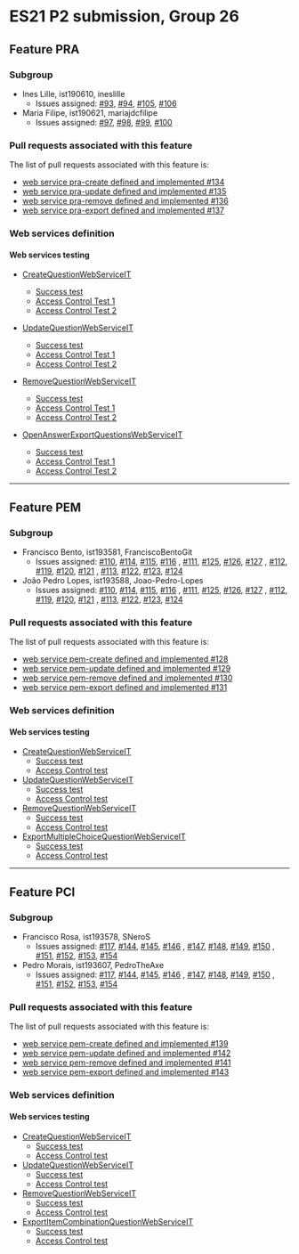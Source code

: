 # ES21 P2 submission, Group 26

## Feature PRA

### Subgroup
 - Ines Lille, ist190610, ineslille
   + Issues assigned: [#93](https://github.com/tecnico-softeng/es21-g26/issues/93), [#94](https://github.com/tecnico-softeng/es21-g26/issues/94), [#105](https://github.com/tecnico-softeng/es21-g26/issues/105), [#106](https://github.com/tecnico-softeng/es21-g26/issues/106)
 - Maria Filipe, ist190621, mariajdcfilipe
   + Issues assigned: [#97](https://github.com/tecnico-softeng/es21-g26/issues/97), [#98](https://github.com/tecnico-softeng/es21-g26/issues/98), [#99](https://github.com/tecnico-softeng/es21-g26/issues/99), [#100](https://github.com/tecnico-softeng/es21-g26/issues/100)
 
### Pull requests associated with this feature

The list of pull requests associated with this feature is:

- [web service pra-create defined and implemented #134](https://github.com/tecnico-softeng/es21-g26/pull/134)
- [web service pra-update defined and implemented #135](https://github.com/tecnico-softeng/es21-g26/pull/135)
- [web service pra-remove defined and implemented #136](https://github.com/tecnico-softeng/es21-g26/pull/136)
- [web service pra-export defined and implemented #137](https://github.com/tecnico-softeng/es21-g26/pull/137)


### Web services definition

#### Web services testing

- [CreateQuestionWebServiceIT](https://github.com/tecnico-softeng/es21-g26/blob/develop/backend/src/test/groovy/pt/ulisboa/tecnico/socialsoftware/tutor/question/webservice/CreateQuestionWebServiceIT.groovy)
	+ [Success test](https://github.com/tecnico-softeng/es21-g26/blob/develop/backend/src/test/groovy/pt/ulisboa/tecnico/socialsoftware/tutor/question/webservice/CreateQuestionWebServiceIT.groovy#L33)
	+ [Access Control Test 1](https://github.com/tecnico-softeng/es21-g26/blob/develop/backend/src/test/groovy/pt/ulisboa/tecnico/socialsoftware/tutor/question/webservice/CreateQuestionWebServiceIT.groovy#L85)
	+ [Access Control Test 2](https://github.com/tecnico-softeng/es21-g26/blob/develop/backend/src/test/groovy/pt/ulisboa/tecnico/socialsoftware/tutor/question/webservice/CreateQuestionWebServiceIT.groovy#L128)

- [UpdateQuestionWebServiceIT](https://github.com/tecnico-softeng/es21-g26/blob/develop/backend/src/test/groovy/pt/ulisboa/tecnico/socialsoftware/tutor/question/webservice/UpdateQuestionWebServiceIT.groovy)
	+ [Success test](https://github.com/tecnico-softeng/es21-g26/blob/develop/backend/src/test/groovy/pt/ulisboa/tecnico/socialsoftware/tutor/question/webservice/UpdateQuestionWebServiceIT.groovy#L37)
	+ [Access Control Test 1](https://github.com/tecnico-softeng/es21-g26/blob/develop/backend/src/test/groovy/pt/ulisboa/tecnico/socialsoftware/tutor/question/webservice/UpdateQuestionWebServiceIT.groovy#L97)
	+ [Access Control Test 2](https://github.com/tecnico-softeng/es21-g26/blob/develop/backend/src/test/groovy/pt/ulisboa/tecnico/socialsoftware/tutor/question/webservice/UpdateQuestionWebServiceIT.groovy#L150)


- [RemoveQuestionWebServiceIT](https://github.com/tecnico-softeng/es21-g26/blob/develop/backend/src/test/groovy/pt/ulisboa/tecnico/socialsoftware/tutor/question/webservice/RemoveQuestionWebServiceIT.groovy)
	+ [Success test ](https://github.com/tecnico-softeng/es21-g26/blob/develop/backend/src/test/groovy/pt/ulisboa/tecnico/socialsoftware/tutor/question/webservice/RemoveQuestionWebServiceIT.groovy#L33)
	+ [Access Control Test 1](https://github.com/tecnico-softeng/es21-g26/blob/develop/backend/src/test/groovy/pt/ulisboa/tecnico/socialsoftware/tutor/question/webservice/RemoveQuestionWebServiceIT.groovy#L76)
	+ [Access Control Test 2](https://github.com/tecnico-softeng/es21-g26/blob/develop/backend/src/test/groovy/pt/ulisboa/tecnico/socialsoftware/tutor/question/webservice/RemoveQuestionWebServiceIT.groovy#L118)

- [OpenAnswerExportQuestionsWebServiceIT](https://github.com/tecnico-softeng/es21-g26/blob/develop/backend/src/test/groovy/pt/ulisboa/tecnico/socialsoftware/tutor/impexp/webservice/OpenAnswerExportQuestionsWebServiceIT.groovy)
	+ [Success test](https://github.com/tecnico-softeng/es21-g26/blob/develop/backend/src/test/groovy/pt/ulisboa/tecnico/socialsoftware/tutor/impexp/webservice/OpenAnswerExportQuestionsWebServiceIT.groovy#L38)
	+ [Access Control Test 1](https://github.com/tecnico-softeng/es21-g26/blob/develop/backend/src/test/groovy/pt/ulisboa/tecnico/socialsoftware/tutor/impexp/webservice/OpenAnswerExportQuestionsWebServiceIT.groovy#L69)
	+ [Access Control Test 2](https://github.com/tecnico-softeng/es21-g26/blob/develop/backend/src/test/groovy/pt/ulisboa/tecnico/socialsoftware/tutor/impexp/webservice/OpenAnswerExportQuestionsWebServiceIT.groovy#L101)

---

## Feature PEM

### Subgroup
- Francisco Bento, ist193581, FranciscoBentoGit
    + Issues assigned: [#110](https://github.com/tecnico-softeng/es21-g26/issues/110), [#114](https://github.com/tecnico-softeng/es21-g26/issues/114), [#115](https://github.com/tecnico-softeng/es21-g26/issues/115), [#116](https://github.com/tecnico-softeng/es21-g26/issues/116)
      , [#111](https://github.com/tecnico-softeng/es21-g26/issues/111), [#125](https://github.com/tecnico-softeng/es21-g26/issues/125), [#126](https://github.com/tecnico-softeng/es21-g26/issues/126), [#127](https://github.com/tecnico-softeng/es21-g26/issues/127)
      , [#112](https://github.com/tecnico-softeng/es21-g26/issues/112), [#119](https://github.com/tecnico-softeng/es21-g26/issues/119), [#120](https://github.com/tecnico-softeng/es21-g26/issues/120), [#121](https://github.com/tecnico-softeng/es21-g26/issues/121)
      , [#113](https://github.com/tecnico-softeng/es21-g26/issues/113), [#122](https://github.com/tecnico-softeng/es21-g26/issues/122), [#123](https://github.com/tecnico-softeng/es21-g26/issues/123), [#124](https://github.com/tecnico-softeng/es21-g26/issues/124)
- João Pedro Lopes, ist193588, Joao-Pedro-Lopes
    + Issues assigned: [#110](https://github.com/tecnico-softeng/es21-g26/issues/110), [#114](https://github.com/tecnico-softeng/es21-g26/issues/114), [#115](https://github.com/tecnico-softeng/es21-g26/issues/115), [#116](https://github.com/tecnico-softeng/es21-g26/issues/116)
      , [#111](https://github.com/tecnico-softeng/es21-g26/issues/111), [#125](https://github.com/tecnico-softeng/es21-g26/issues/125), [#126](https://github.com/tecnico-softeng/es21-g26/issues/126), [#127](https://github.com/tecnico-softeng/es21-g26/issues/127)
      , [#112](https://github.com/tecnico-softeng/es21-g26/issues/112), [#119](https://github.com/tecnico-softeng/es21-g26/issues/119), [#120](https://github.com/tecnico-softeng/es21-g26/issues/120), [#121](https://github.com/tecnico-softeng/es21-g26/issues/121)
      , [#113](https://github.com/tecnico-softeng/es21-g26/issues/113), [#122](https://github.com/tecnico-softeng/es21-g26/issues/122), [#123](https://github.com/tecnico-softeng/es21-g26/issues/123), [#124](https://github.com/tecnico-softeng/es21-g26/issues/124)

### Pull requests associated with this feature

The list of pull requests associated with this feature is:

- [web service pem-create defined and implemented #128](https://github.com/tecnico-softeng/es21-g26/pull/128)
- [web service pem-update defined and implemented #129](https://github.com/tecnico-softeng/es21-g26/pull/129)
- [web service pem-remove defined and implemented #130](https://github.com/tecnico-softeng/es21-g26/pull/130)
- [web service pem-export defined and implemented #131](https://github.com/tecnico-softeng/es21-g26/pull/131)



### Web services definition

#### Web services testing

- [CreateQuestionWebServiceIT](https://github.com/tecnico-softeng/es21-g26/blob/develop/backend/src/test/groovy/pt/ulisboa/tecnico/socialsoftware/tutor/question/webservice/CreateQuestionWebServiceIT.groovy)
    + [Success test ](https://github.com/tecnico-softeng/es21-g26/blob/develop/backend/src/test/groovy/pt/ulisboa/tecnico/socialsoftware/tutor/question/webservice/CreateQuestionWebServiceIT.groovy#L300)
    + [Access Control test ](https://github.com/tecnico-softeng/es21-g26/blob/develop/backend/src/test/groovy/pt/ulisboa/tecnico/socialsoftware/tutor/question/webservice/CreateQuestionWebServiceIT.groovy#L425)
- [UpdateQuestionWebServiceIT](https://github.com/tecnico-softeng/es21-g26/blob/develop/backend/src/test/groovy/pt/ulisboa/tecnico/socialsoftware/tutor/question/webservice/UpdateQuestionWebServiceIT.groovy)
    + [Success test ](https://github.com/tecnico-softeng/es21-g26/blob/develop/backend/src/test/groovy/pt/ulisboa/tecnico/socialsoftware/tutor/question/webservice/UpdateQuestionWebServiceIT.groovy#L204)
    + [Access Control test ](https://github.com/tecnico-softeng/es21-g26/blob/develop/backend/src/test/groovy/pt/ulisboa/tecnico/socialsoftware/tutor/question/webservice/UpdateQuestionWebServiceIT.groovy#L379)
- [RemoveQuestionWebServiceIT](https://github.com/tecnico-softeng/es21-g26/blob/develop/backend/src/test/groovy/pt/ulisboa/tecnico/socialsoftware/tutor/question/webservice/RemoveQuestionWebServiceIT.groovy)
    + [Success test ](https://github.com/tecnico-softeng/es21-g26/blob/develop/backend/src/test/groovy/pt/ulisboa/tecnico/socialsoftware/tutor/question/webservice/RemoveQuestionWebServiceIT.groovy#L160)
    + [Access Control test ](https://github.com/tecnico-softeng/es21-g26/blob/develop/backend/src/test/groovy/pt/ulisboa/tecnico/socialsoftware/tutor/question/webservice/RemoveQuestionWebServiceIT.groovy#L261)
- [ExportMultipleChoiceQuestionWebServiceIT](https://github.com/tecnico-softeng/es21-g26/blob/develop/backend/src/test/groovy/pt/ulisboa/tecnico/socialsoftware/tutor/impexp/webservice/ExportMultipleChoiceQuestionWebServiceIT.groovy)
    + [Success test ](https://github.com/tecnico-softeng/es21-g26/blob/develop/backend/src/test/groovy/pt/ulisboa/tecnico/socialsoftware/tutor/impexp/webservice/ExportMultipleChoiceQuestionWebServiceIT.groovy#L25)
    + [Access Control test ](https://github.com/tecnico-softeng/es21-g26/blob/develop/backend/src/test/groovy/pt/ulisboa/tecnico/socialsoftware/tutor/impexp/webservice/ExportMultipleChoiceQuestionWebServiceIT.groovy#L191)



---

## Feature PCI

### Subgroup
- Francisco Rosa, ist193578, SNeroS
    + Issues assigned: [#117](https://github.com/tecnico-softeng/es21-g26/issues/117), [#144](https://github.com/tecnico-softeng/es21-g26/issues/144), [#145](https://github.com/tecnico-softeng/es21-g26/issues/145), [#146](https://github.com/tecnico-softeng/es21-g26/issues/146)
      , [#147](https://github.com/tecnico-softeng/es21-g26/issues/147), [#148](https://github.com/tecnico-softeng/es21-g26/issues/148), [#149](https://github.com/tecnico-softeng/es21-g26/issues/149), [#150](https://github.com/tecnico-softeng/es21-g26/issues/150)
      , [#151](https://github.com/tecnico-softeng/es21-g26/issues/151), [#152](https://github.com/tecnico-softeng/es21-g26/issues/152), [#153](https://github.com/tecnico-softeng/es21-g26/issues/153), [#154](https://github.com/tecnico-softeng/es21-g26/issues/154)
- Pedro Morais, ist193607, PedroTheAxe
    + Issues assigned: [#117](https://github.com/tecnico-softeng/es21-g26/issues/117), [#144](https://github.com/tecnico-softeng/es21-g26/issues/144), [#145](https://github.com/tecnico-softeng/es21-g26/issues/145), [#146](https://github.com/tecnico-softeng/es21-g26/issues/146)
      , [#147](https://github.com/tecnico-softeng/es21-g26/issues/147), [#148](https://github.com/tecnico-softeng/es21-g26/issues/148), [#149](https://github.com/tecnico-softeng/es21-g26/issues/149), [#150](https://github.com/tecnico-softeng/es21-g26/issues/150)
      , [#151](https://github.com/tecnico-softeng/es21-g26/issues/151), [#152](https://github.com/tecnico-softeng/es21-g26/issues/152), [#153](https://github.com/tecnico-softeng/es21-g26/issues/153), [#154](https://github.com/tecnico-softeng/es21-g26/issues/154)

### Pull requests associated with this feature

The list of pull requests associated with this feature is:

- [web service pem-create defined and implemented #139](https://github.com/tecnico-softeng/es21-g26/pull/139)
- [web service pem-update defined and implemented #142](https://github.com/tecnico-softeng/es21-g26/pull/142)
- [web service pem-remove defined and implemented #141](https://github.com/tecnico-softeng/es21-g26/pull/141)
- [web service pem-export defined and implemented #143](https://github.com/tecnico-softeng/es21-g26/pull/143)


### Web services definition

#### Web services testing

- [CreateQuestionWebServiceIT](https://github.com/tecnico-softeng/es21-g26/blob/develop/backend/src/test/groovy/pt/ulisboa/tecnico/socialsoftware/tutor/question/webservice/CreateQuestionWebServiceIT.groovy)
    + [Success test ](https://github.com/tecnico-softeng/es21-g26/blob/develop/backend/src/test/groovy/pt/ulisboa/tecnico/socialsoftware/tutor/question/webservice/CreateQuestionWebServiceIT.groovy#L524)
    + [Access Control test ](https://github.com/tecnico-softeng/es21-g26/blob/develop/backend/src/test/groovy/pt/ulisboa/tecnico/socialsoftware/tutor/question/webservice/CreateQuestionWebServiceIT.groovy#L654)
- [UpdateQuestionWebServiceIT](https://github.com/tecnico-softeng/es21-g26/blob/develop/backend/src/test/groovy/pt/ulisboa/tecnico/socialsoftware/tutor/question/webservice/UpdateQuestionWebServiceIT.groovy)
    + [Success test ](https://github.com/tecnico-softeng/es21-g26/blob/develop/backend/src/test/groovy/pt/ulisboa/tecnico/socialsoftware/tutor/question/webservice/UpdateQuestionWebServiceIT.groovy#L528)
    + [Access Control test ](https://github.com/tecnico-softeng/es21-g26/blob/develop/backend/src/test/groovy/pt/ulisboa/tecnico/socialsoftware/tutor/question/webservice/UpdateQuestionWebServiceIT.groovy#L717)
- [RemoveQuestionWebServiceIT](https://github.com/tecnico-softeng/es21-g26/blob/develop/backend/src/test/groovy/pt/ulisboa/tecnico/socialsoftware/tutor/question/webservice/RemoveQuestionWebServiceIT.groovy)
    + [Success test ](https://github.com/tecnico-softeng/es21-g26/blob/develop/backend/src/test/groovy/pt/ulisboa/tecnico/socialsoftware/tutor/question/webservice/RemoveQuestionWebServiceIT.groovy#L362)
    + [Access Control test ](https://github.com/tecnico-softeng/es21-g26/blob/develop/backend/src/test/groovy/pt/ulisboa/tecnico/socialsoftware/tutor/question/webservice/RemoveQuestionWebServiceIT.groovy#L472)
- [ExportItemCombinationQuestionWebServiceIT](https://github.com/tecnico-softeng/es21-g26/blob/develop/backend/src/test/groovy/pt/ulisboa/tecnico/socialsoftware/tutor/impexp/webservice/ExportItemCombinationQuestionWebServiceIT.groovy)
    + [Success test ](https://github.com/tecnico-softeng/es21-g26/blob/develop/backend/src/test/groovy/pt/ulisboa/tecnico/socialsoftware/tutor/impexp/webservice/ExportItemCombinationQuestionWebServiceIT.groovy#L26)
    + [Access Control test ](https://github.com/tecnico-softeng/es21-g26/blob/develop/backend/src/test/groovy/pt/ulisboa/tecnico/socialsoftware/tutor/impexp/webservice/ExportItemCombinationQuestionWebServiceIT.groovy#L147)


